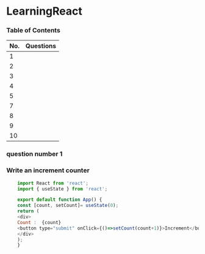 # LearningReact

### Table of Contents

| No. | Questions                                                                                       |
| --- | ------------------------------------------------------------------------------------------------| 
| 1 | [](#)                                                                                             |
| 2 | [](#)                                                                                             |
| 3 | [](#)                                                                                             |
| 4 | [](#)                                                                                             |
| 5 | [](#)                                                                                             |
| 7 | [](#)                                                                                             |
| 8 | [](#)                                                                                             |
| 9 | [](#)                                                                                             |
| 10 | [](#)                                                                                            |


### question number 1 

### Write an increment counter

```javascript
    import React from 'react';
    import { useState } from 'react';

    export default function App() {
    const [count, setCount]= useState(0);
    return (
    <div>
    Count :  {count}
    <button type="submit" onClick={()=>setCount(count+1)}>Increment</button>
    </div>
    );
    }

```